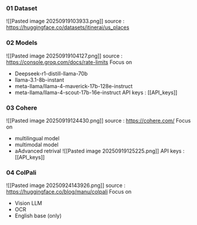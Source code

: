 ### 01 Dataset
![[Pasted image 20250919103933.png]]
source : https://huggingface.co/datasets/itinerai/us_places

### 02 Models
![[Pasted image 20250919104127.png]]
source : https://console.groq.com/docs/rate-limits
Focus on
- Deepseek-r1-distill-llama-70b
- llama-3.1-8b-instant
- meta-llama/llama-4-maverick-17b-128e-instruct
- meta-llama/llama-4-scout-17b-16e-instruct
API keys : [[API_keys]]

### 03 Cohere
![[Pasted image 20250919124430.png]]
source : https://cohere.com/
Focus on
- multilingual model
- multimodal model
- aAdvanced retrival
![[Pasted image 20250919125225.png]]
API keys : [[API_keys]]

### 04 ColPali
![[Pasted image 20250924143926.png]]
source : https://huggingface.co/blog/manu/colpali
Focus on
- Vision LLM
- OCR
- English base (only)